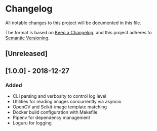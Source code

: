 # Changelog
All notable changes to this project will be documented in this file.

The format is based on [Keep a Changelog](https://keepachangelog.com/en/1.0.0/),
and this project adheres to [Semantic Versioning](https://semver.org/spec/v2.0.0.html).

## [Unreleased]

## [1.0.0] - 2018-12-27
### Added
- CLI parsing and verbosity to control log level
- Utilities for reading images concurrently via asyncio
- OpenCV and Scikit-image template matching
- Docker build configuration with Makefile
- Pipenv for dependency management
- Loguru for logging